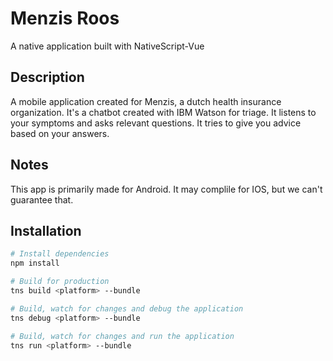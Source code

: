 # Menzis Roos

A native application built with NativeScript-Vue

## Description

A mobile application created for Menzis, a dutch health insurance organization. It's a chatbot created with IBM Watson for triage. It listens to your symptoms and asks relevant questions. It tries to give you advice based on your answers.

## Notes

This app is primarily made for Android. It may complile for IOS, but we can't guarantee that.

## Installation

``` bash
# Install dependencies
npm install

# Build for production
tns build <platform> --bundle

# Build, watch for changes and debug the application
tns debug <platform> --bundle

# Build, watch for changes and run the application
tns run <platform> --bundle
```